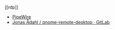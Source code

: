 [[rdp]]

- [PipeWire](https://pipewire.org/)
- [Jonas Ådahl / gnome-remote-desktop · GitLab](https://gitlab.gnome.org/jadahl/gnome-remote-desktop)
